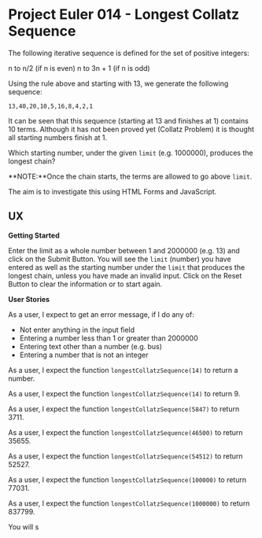 # Project Euler 014 - Longest Collatz Sequence

The following iterative sequence is defined for the set of positive integers:

n to n/2 (if n is even)
n to 3n + 1 (if n is odd)

Using the rule above and starting with 13, we generate the following sequence:

    13,40,20,10,5,16,8,4,2,1

It can be seen that this sequence (starting at 13 and finishes at 1) contains 10 terms.  Although it has not been proved yet (Collatz Problem) it is thought all starting numbers finish at 1.

Which starting number, under the given `limit` (e.g. 1000000), produces the longest chain?

**NOTE:**Once the chain starts, the terms are allowed to go above `limit`.

The aim is to investigate this using HTML Forms and JavaScript.

## UX

**Getting Started**

Enter the limit as a whole number between 1 and 2000000 (e.g. 13) and 
click on the Submit Button.  You will see the `limit` (number) you have entered as well as the
starting number under the `limit` that produces the longest chain, unless you have made an
invalid input.  Click on the Reset Button to clear the information or to start again.

**User Stories**

As a user, I expect to get an error message, if I do any of:

* Not enter anything in the input field
* Entering a number less than 1 or greater than 2000000
* Entering text other than a number (e.g. bus)
* Entering a number that is not an integer

As a user, I expect the function `longestCollatzSequence(14)` to return a number.

As a user, I expect the function `longestCollatzSequence(14)` to return 9.

As a user, I expect the function `longestCollatzSequence(5847)` to return 3711.

As a user, I expect the function `longestCollatzSequence(46500)` to return 35655.

As a user, I expect the function `longestCollatzSequence(54512)` to return 52527.

As a user, I expect the function `longestCollatzSequence(100000)` to return 77031.

As a user, I expect the function `longestCollatzSequence(1000000)` to return 837799.

You will s